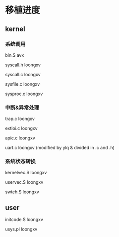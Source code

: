 # 移植进度

## kernel

### 系统调用

bin.S avx

syscall.h loongxv

syscall.c loongxv

sysfile.c loongxv

sysproc.c loongxv

### 中断&异常处理

trap.c loongxv

extioi.c loongxv

apic.c loongxv

uart.c loongxv (modified by ylq & divided in .c and .h)

### 系统状态转换

kernelvec.S loongxv

uservec.S loongxv

swtch.S loongxv





## user

initcode.S loongxv

usys.pl loongxv